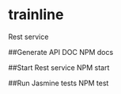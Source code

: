 # trainline
Rest service

##Generate API DOC
NPM docs

##Start Rest service
NPM start

##Run Jasmine tests
NPM test
